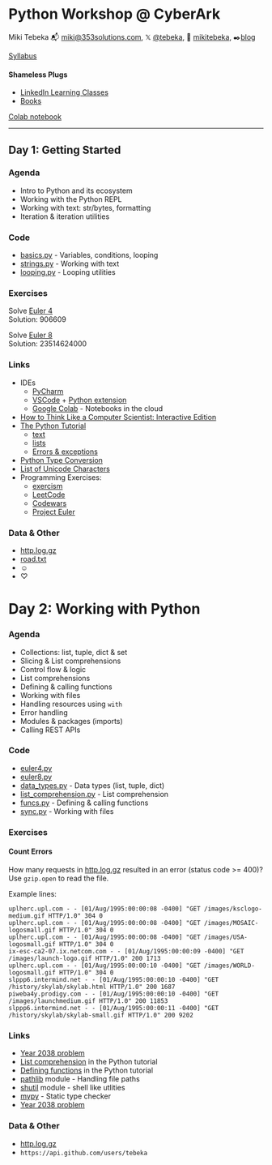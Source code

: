 # Python Workshop @ CyberArk

Miki Tebeka
📬 [miki@353solutions.com](mailto:miki@353solutions.com), 𝕏 [@tebeka](https://twitter.com/tebeka), 👨 [mikitebeka](https://www.linkedin.com/in/mikitebeka/), ✒️[blog](https://www.ardanlabs.com/blog/)

[Syllabus](https://docs.google.com/document/d/1p_GIXY2FXOauoPM2QITLdi5UpoCo6oH-9NdOlXehv6w/edit)

#### Shameless Plugs

- [LinkedIn Learning Classes](https://www.linkedin.com/learning/instructors/miki-tebeka)
- [Books](https://pragprog.com/search/?q=miki+tebeka)

[Colab notebook](https://colab.research.google.com/drive/11YGDyd5RB_qE3tTrB8RJQX5tPE_NMgUU)

---

## Day 1: Getting Started

### Agenda

- Intro to Python and its ecosystem
- Working with the Python REPL
- Working with text: str/bytes, formatting
- Iteration & iteration utilities

### Code

- [basics.py](basics.py) - Variables, conditions, looping
- [strings.py](strings.py) - Working with text
- [looping.py](looping.py) - Looping utilities

### Exercises

Solve [Euler 4](https://projecteuler.net/problem=4)  
Solution: 906609

Solve [Euler 8](https://projecteuler.net/problem=8)  
Solution: 23514624000


### Links

- IDEs
    - [PyCharm](https://www.jetbrains.com/pycharm/)
    - [VSCode](https://code.visualstudio.com/) + [Python extension](https://marketplace.visualstudio.com/items?itemName=ms-python.python)
    - [Google Colab](https://colab.research.google.com/) - Notebooks in the cloud
- [How to Think Like a Computer Scientist: Interactive Edition](https://runestone.academy/ns/books/published/thinkcspy/index.html)
- [The Python Tutorial](https://docs.python.org/3/tutorial/index.html)
    - [text](https://docs.python.org/3/tutorial/introduction.html#text)
    - [lists](https://docs.python.org/3/tutorial/introduction.html#lists)
    - [Errors & exceptions](https://docs.python.org/3/tutorial/errors.html)
- [Python Type Conversion](https://www.mermaidchart.com/raw/493b268f-89ca-4129-b83a-8d8cd64602e0?theme=light&version=v0.1&format=svg)
- [List of Unicode Characters](https://en.wikipedia.org/wiki/List_of_Unicode_characters)
- Programming Exercises:
    - [exercism](https://exercism.org/tracks/python/exercises)
    - [LeetCode](https://leetcode.com/problemset/all/)
    - [Codewars](https://www.codewars.com/kata)
    - [Project Euler](https://projecteuler.net/archives)


### Data & Other

- [http.log.gz](data/http.log.gz)
- [road.txt](data/road.txt)
- ☺
- ♡

# Day 2: Working with Python

### Agenda

- Collections: list, tuple, dict & set
- Slicing & List comprehensions
- Control flow & logic
- List comprehensions
- Defining & calling functions
- Working with files
- Handling resources using `with`
- Error handling
- Modules & packages (imports)
- Calling REST APIs


### Code


- [euler4.py](euler4.py)
- [euler8.py](euler8.py)
- [data_types.py](data_types.py) - Data types (list, tuple, dict)
- [list_comprehension.py](list_comprehension.py) - List comprehension
- [funcs.py](funcs.py) - Defining & calling functions
- [sync.py](sync.py) - Working with files


### Exercises

#### Count Errors

How many requests in [http.log.gz](data/http.log.gz) resulted in an error (status code >= 400)?
Use `gzip.open` to read the file.

Example lines:
```
uplherc.upl.com - - [01/Aug/1995:00:00:08 -0400] "GET /images/ksclogo-medium.gif HTTP/1.0" 304 0
uplherc.upl.com - - [01/Aug/1995:00:00:08 -0400] "GET /images/MOSAIC-logosmall.gif HTTP/1.0" 304 0
uplherc.upl.com - - [01/Aug/1995:00:00:08 -0400] "GET /images/USA-logosmall.gif HTTP/1.0" 304 0
ix-esc-ca2-07.ix.netcom.com - - [01/Aug/1995:00:00:09 -0400] "GET /images/launch-logo.gif HTTP/1.0" 200 1713
uplherc.upl.com - - [01/Aug/1995:00:00:10 -0400] "GET /images/WORLD-logosmall.gif HTTP/1.0" 304 0
slppp6.intermind.net - - [01/Aug/1995:00:00:10 -0400] "GET /history/skylab/skylab.html HTTP/1.0" 200 1687
piweba4y.prodigy.com - - [01/Aug/1995:00:00:10 -0400] "GET /images/launchmedium.gif HTTP/1.0" 200 11853
slppp6.intermind.net - - [01/Aug/1995:00:00:11 -0400] "GET /history/skylab/skylab-small.gif HTTP/1.0" 200 9202
```

### Links

- [Year 2038 problem](https://en.wikipedia.org/wiki/Year_2038_problem)
- [List comprehension](https://docs.python.org/3/tutorial/datastructures.html#list-comprehensions) in the Python tutorial
- [Defining functions](https://docs.python.org/3/tutorial/controlflow.html#defining-functions) in the Python tutorial
- [pathlib](https://docs.python.org/3/library/pathlib.html) module - Handling file paths
- [shutil](https://docs.python.org/3/library/shutil.html) module - shell like utlities
- [mypy](https://mypy.readthedocs.io/en/stable/) - Static type checker
- [Year 2038 problem](https://en.wikipedia.org/wiki/Year_2038_problem)

### Data & Other

- [http.log.gz](data/http.log.gz)
- `https://api.github.com/users/tebeka`
